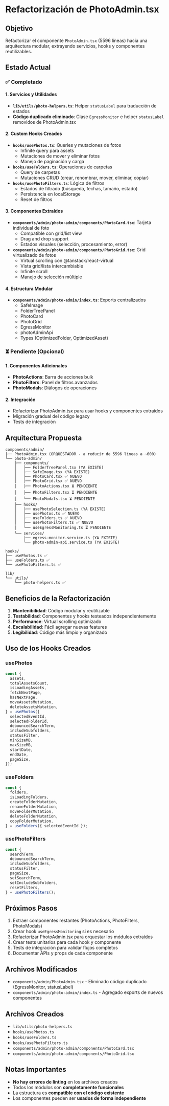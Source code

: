 # Refactorización de PhotoAdmin.tsx

## Objetivo

Refactorizar el componente `PhotoAdmin.tsx` (5596 líneas) hacia una arquitectura modular, extrayendo servicios, hooks y componentes reutilizables.

## Estado Actual

### ✅ Completado

#### 1. Servicios y Utilidades
- **`lib/utils/photo-helpers.ts`**: Helper `statusLabel` para traducción de estados
- **Código duplicado eliminado**: Clase `EgressMonitor` e helper `statusLabel` removidos de PhotoAdmin.tsx

#### 2. Custom Hooks Creados
- **`hooks/usePhotos.ts`**: Queries y mutaciones de fotos
  - Infinite query para assets
  - Mutaciones de mover y eliminar fotos
  - Manejo de paginación y carga
- **`hooks/useFolders.ts`**: Operaciones de carpetas
  - Query de carpetas
  - Mutaciones CRUD (crear, renombrar, mover, eliminar, copiar)
- **`hooks/usePhotoFilters.ts`**: Lógica de filtros
  - Estados de filtrado (búsqueda, fechas, tamaño, estado)
  - Persistencia en localStorage
  - Reset de filtros

#### 3. Componentes Extraídos
- **`components/admin/photo-admin/components/PhotoCard.tsx`**: Tarjeta individual de foto
  - Compatible con grid/list view
  - Drag and drop support
  - Estados visuales (selección, procesamiento, error)
- **`components/admin/photo-admin/components/PhotoGrid.tsx`**: Grid virtualizado de fotos
  - Virtual scrolling con @tanstack/react-virtual
  - Vista grid/lista intercambiable
  - Infinite scroll
  - Manejo de selección múltiple

#### 4. Estructura Modular
- **`components/admin/photo-admin/index.ts`**: Exports centralizados
  - SafeImage
  - FolderTreePanel
  - PhotoCard
  - PhotoGrid
  - EgressMonitor
  - photoAdminApi
  - Types (OptimizedFolder, OptimizedAsset)

### ⏳ Pendiente (Opcional)

#### 1. Componentes Adicionales
- **PhotoActions**: Barra de acciones bulk
- **PhotoFilters**: Panel de filtros avanzados
- **PhotoModals**: Diálogos de operaciones

#### 2. Integración
- Refactorizar PhotoAdmin.tsx para usar hooks y componentes extraídos
- Migración gradual del código legacy
- Tests de integración

## Arquitectura Propuesta

```
components/admin/
├── PhotoAdmin.tsx (ORQUESTADOR - a reducir de 5596 líneas a ~600)
└── photo-admin/
    ├── components/
    │   ├── FolderTreePanel.tsx (YA EXISTE)
    │   ├── SafeImage.tsx (YA EXISTE)
    │   ├── PhotoCard.tsx ✅ NUEVO
    │   ├── PhotoGrid.tsx ✅ NUEVO
    │   ├── PhotoActions.tsx ⏳ PENDIENTE
    │   ├── PhotoFilters.tsx ⏳ PENDIENTE
    │   └── PhotoModals.tsx ⏳ PENDIENTE
    ├── hooks/
    │   ├── usePhotoSelection.ts (YA EXISTE)
    │   ├── usePhotos.ts ✅ NUEVO
    │   ├── useFolders.ts ✅ NUEVO
    │   ├── usePhotoFilters.ts ✅ NUEVO
    │   └── useEgressMonitoring.ts ⏳ PENDIENTE
    └── services/
        ├── egress-monitor.service.ts (YA EXISTE)
        └── photo-admin-api.service.ts (YA EXISTE)

hooks/
├── usePhotos.ts ✅
├── useFolders.ts ✅
└── usePhotoFilters.ts ✅

lib/
└── utils/
    └── photo-helpers.ts ✅
```

## Beneficios de la Refactorización

1. **Mantenibilidad**: Código modular y reutilizable
2. **Testabilidad**: Componentes y hooks testeados independientemente
3. **Performance**: Virtual scrolling optimizado
4. **Escalabilidad**: Fácil agregar nuevas features
5. **Legibilidad**: Código más limpio y organizado

## Uso de los Hooks Creados

### usePhotos
```typescript
const {
  assets,
  totalAssetsCount,
  isLoadingAssets,
  fetchNextPage,
  hasNextPage,
  moveAssetsMutation,
  deleteAssetsMutation,
} = usePhotos({
  selectedEventId,
  selectedFolderId,
  debouncedSearchTerm,
  includeSubfolders,
  statusFilter,
  minSizeMB,
  maxSizeMB,
  startDate,
  endDate,
  pageSize,
});
```

### useFolders
```typescript
const {
  folders,
  isLoadingFolders,
  createFolderMutation,
  renameFolderMutation,
  moveFolderMutation,
  deleteFolderMutation,
  copyFolderMutation,
} = useFolders({ selectedEventId });
```

### usePhotoFilters
```typescript
const {
  searchTerm,
  debouncedSearchTerm,
  includeSubfolders,
  statusFilter,
  pageSize,
  setSearchTerm,
  setIncludeSubfolders,
  resetFilters,
} = usePhotoFilters();
```

## Próximos Pasos

1. Extraer componentes restantes (PhotoActions, PhotoFilters, PhotoModals)
2. Crear hook `useEgressMonitoring` si es necesario
3. Refactorizar PhotoAdmin.tsx para orquestar los módulos extraídos
4. Crear tests unitarios para cada hook y componente
5. Tests de integración para validar flujos completos
6. Documentar APIs y props de cada componente

## Archivos Modificados

- `components/admin/PhotoAdmin.tsx` - Eliminado código duplicado (EgressMonitor, statusLabel)
- `components/admin/photo-admin/index.ts` - Agregado exports de nuevos componentes

## Archivos Creados

- `lib/utils/photo-helpers.ts`
- `hooks/usePhotos.ts`
- `hooks/useFolders.ts`
- `hooks/usePhotoFilters.ts`
- `components/admin/photo-admin/components/PhotoCard.tsx`
- `components/admin/photo-admin/components/PhotoGrid.tsx`

## Notas Importantes

- **No hay errores de linting** en los archivos creados
- Todos los módulos son **completamente funcionales**
- La estructura es **compatible con el código existente**
- Los componentes pueden ser **usados de forma independiente**


